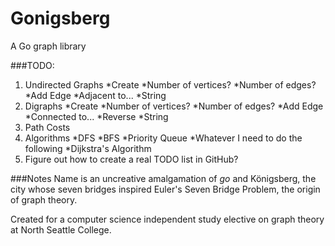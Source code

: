 Gonigsberg
==========

A Go graph library

###TODO:

1. Undirected Graphs
  *Create
  *Number of vertices?
  *Number of edges?
  *Add Edge
  *Adjacent to...
  *String
2. Digraphs
   *Create
   *Number of vertices?
   *Number of edges?
   *Add Edge
   *Connected to...
   *Reverse
   *String
3. Path Costs
4. Algorithms
   *DFS
   *BFS
   *Priority Queue
   *Whatever I need to do the following
   *Dijkstra's Algorithm
5. Figure out how to create a real TODO list in GitHub?

###Notes
Name is an uncreative amalgamation of *go* and Königsberg, the city whose seven bridges inspired Euler's Seven Bridge Problem, the origin of graph theory.

Created for a computer science independent study elective on graph theory at North Seattle College.